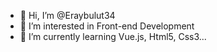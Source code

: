 - 👋 Hi, I’m @Eraybulut34
- 👀 I’m interested in Front-end Development
- 🌱 I’m currently learning Vue.js, Html5, Css3...
